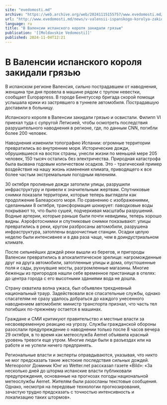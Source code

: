 ```yaml
---
site: "evedomosti.md"
archive: "https://web.archive.org/web/20241115155757/www.evedomosti.md/news/v-valensii-ispanskogo-korolya-zakidali-gryazyu"
url: "http://www.evedomosti.md/news/v-valensii-ispanskogo-korolya-zakidali-gryazyu"
language: ru
title: "В Валенсии испанского короля закидали грязью"
publication: '[[Moldavskie Vedomosti]]'
published: 2024-11-04T12:21
---
```


# В Валенсии испанского короля закидали грязью

В испанском регионе Валенсия, сильно пострадавшем от наводнения, женщина три дня провела в машине рядом с трупом невестки, сообщает Europapress. В городе Бенетуссер бригада скорой помощи услышала крики из застрявшего в туннеле автомобиля. Пострадавшую доставили в больницу.

Испанского короля в Валенсии закидали грязью и освистали. Филипп VI приехал туда с супругой Летисией, чтобы осмотреть последствия разрушительного наводнения в регионе, где, по данным CNN, погибли более 200 человек.

Наводнения изменили топографию Испании: огромные территории превратились во внутренние моря. Исторические дожди, обрушившиеся на восток страны, унесли жизни по меньшей мере 205 человек, 150 тысяч остались без электричества. Природная катастрофа была вызвана годовым количеством осадков. Это - трагический пример воздействия на нашу жизнь изменения климата, приводящего к все более частым экстремальным погодным явлениям.

30 октября проливные дожди затопили улицы, разрушили инфраструктуру и привели к значительным жертвам. Спутниковые снимки показали территории, которые теперь выглядели как продолжение Балеарского моря. По сравнению с изображениями, сделанными 8 октября, трансформация шокирует: паводковые воды покрывают то, что было сушей, подчеркивая масштабы разрушений. Водные артерии, которые раньше были почти невидимы, теперь хорошо видны. Аэрофотоснимки и спутниковые снимки показывают: улицы превратились в реки, кругом разбросаны автомобили, разрушена инфраструктура, затоплены водоочистные станции. Осадки целую неделю были интенсивнее и в два раза чаще, чем в доиндустриальном климате.

После сильнейших дождей реки вышли из берегов, и пригороды Валенсии превратились в апокалиптическое зрелище: нагроможденные друг на друга автомобили, затопленные улицы и дома, опустошенные поля и сады, рухнувшие мосты, разгромленные магазины. Многие беженцы из пригородов нашли себе временное пристанище в отелях: до центра города с его высотными зданиями вода не дошла.

Страну охватила волна ужаса, был объявлен трехдневный национальный траур. Задействовали все спасательные службы, однако спасателям не сразу удалось добраться до каждого унесенного наводнением автомобиля: министр транспорта признал, что часть тел погибших по-прежнему остается в машинах.

Граждане и СМИ критикуют правительство и местные власти за несвоевременную реакцию на угрозу. Службы гражданской обороны разослали предупреждение о наводнении только после 8 часов вечера 29 октября, в то время как метеослужба Aemet объявила красный уровень тревоги еще утром. Многие люди были в разъездах или на работе и не успели ничего предпринять.

Региональные власти и эксперты оправдываются, указывая, что никто не мог предсказать такие жестокие последствия сильных дождей. Метеоролог Доминик Юнг из Wetter.net рассказал газете «Bild»: «За несколько дней до шторма испанские власти публиковали предупреждения, основанные на прогнозах погоды национальной метеослужбы Aemet. Жителям были разосланы текстовые сообщения. Однако, несмотря на передовые технологии прогнозирования, зачастую трудно предсказать с точностью интенсивность и локализацию таких штормов».